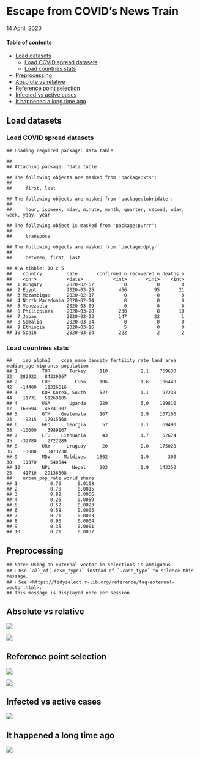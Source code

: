 Escape from COVID’s News Train
================
14 April, 2020

#### Table of contents

  - [Load datasets](#load-datasets)
      - [Load COVID spread datasets](#load-covid-spread-datasets)
      - [Load countries stats](#load-countries-stats)
  - [Preprocessing](#preprocessing)
  - [Absolute vs relative](#absolute-vs-relative)
  - [Reference point selection](#reference-point-selection)
  - [Infected vs active cases](#infected-vs-active-cases)
  - [It happened a long time ago](#it-happened-a-long-time-ago)

## Load datasets

### Load COVID spread datasets

    ## Loading required package: data.table

    ## 
    ## Attaching package: 'data.table'

    ## The following objects are masked from 'package:xts':
    ## 
    ##     first, last

    ## The following objects are masked from 'package:lubridate':
    ## 
    ##     hour, isoweek, mday, minute, month, quarter, second, wday, week, yday, year

    ## The following object is masked from 'package:purrr':
    ## 
    ##     transpose

    ## The following objects are masked from 'package:dplyr':
    ## 
    ##     between, first, last

    ## # A tibble: 10 x 5
    ##    country         date       confirmed_n recovered_n deaths_n
    ##    <chr>           <date>           <int>       <int>    <int>
    ##  1 Hungary         2020-02-07           0           0        0
    ##  2 Egypt           2020-03-25         456          95       21
    ##  3 Mozambique      2020-02-17           0           0        0
    ##  4 North Macedonia 2020-02-14           0           0        0
    ##  5 Venezuela       2020-03-09           0           0        0
    ##  6 Philippines     2020-03-20         230           8       18
    ##  7 Japan           2020-02-23         147          22        1
    ##  8 Somalia         2020-03-04           0           0        0
    ##  9 Ethiopia        2020-03-16           5           0        0
    ## 10 Spain           2020-03-04         222           2        2

### Load countries stats

    ##    iso_alpha3    ccse_name density fertility_rate land_area median_age migrants population
    ## 1         TUR       Turkey     110            2.1    769630         32   283922   84339067
    ## 2         CUB         Cuba     106            1.6    106440         42   -14400   11326616
    ## 3         KOR Korea, South     527            1.1     97230         44    11731   51269185
    ## 4         UGA       Uganda     229            5.0    199810         17   168694   45741007
    ## 5         GTM    Guatemala     167            2.9    107160         23    -9215   17915568
    ## 6         GEO      Georgia      57            2.1     69490         38   -10000    3989167
    ## 7         LTU    Lithuania      43            1.7     62674         45   -32780    2722289
    ## 8         URY      Uruguay      20            2.0    175020         36    -3000    3473730
    ## 9         MDV     Maldives    1802            1.9       300         30    11370     540544
    ## 10        NPL        Nepal     203            1.9    143350         25    41710   29136808
    ##    urban_pop_rate world_share
    ## 1            0.76      0.0108
    ## 2            0.78      0.0015
    ## 3            0.82      0.0066
    ## 4            0.26      0.0059
    ## 5            0.52      0.0023
    ## 6            0.58      0.0005
    ## 7            0.71      0.0003
    ## 8            0.96      0.0004
    ## 9            0.35      0.0001
    ## 10           0.21      0.0037

## Preprocessing

    ## Note: Using an external vector in selections is ambiguous.
    ## ℹ Use `all_of(.case_type)` instead of `.case_type` to silence this message.
    ## ℹ See <https://tidyselect.r-lib.org/reference/faq-external-vector.html>.
    ## This message is displayed once per session.

## Absolute vs relative

![](covids-news-train-escape_files/figure-gfm/unnamed-chunk-4-1.png)<!-- -->

![](covids-news-train-escape_files/figure-gfm/unnamed-chunk-5-1.png)<!-- -->

## Reference point selection

![](covids-news-train-escape_files/figure-gfm/unnamed-chunk-6-1.png)<!-- -->

![](covids-news-train-escape_files/figure-gfm/unnamed-chunk-7-1.png)<!-- -->

## Infected vs active cases

![](covids-news-train-escape_files/figure-gfm/unnamed-chunk-9-1.png)<!-- -->

## It happened a long time ago

![](covids-news-train-escape_files/figure-gfm/unnamed-chunk-12-1.png)<!-- -->
